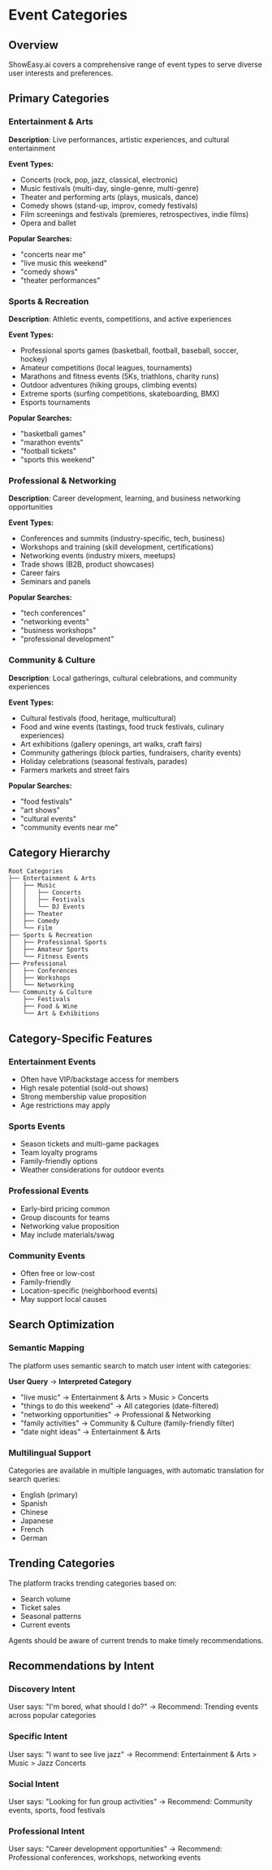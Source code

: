 # Event Categories

## Overview

ShowEasy.ai covers a comprehensive range of event types to serve diverse user interests and preferences.

## Primary Categories

### Entertainment & Arts
**Description**: Live performances, artistic experiences, and cultural entertainment

**Event Types:**
- Concerts (rock, pop, jazz, classical, electronic)
- Music festivals (multi-day, single-genre, multi-genre)
- Theater and performing arts (plays, musicals, dance)
- Comedy shows (stand-up, improv, comedy festivals)
- Film screenings and festivals (premieres, retrospectives, indie films)
- Opera and ballet

**Popular Searches:**
- "concerts near me"
- "live music this weekend"
- "comedy shows"
- "theater performances"

### Sports & Recreation
**Description**: Athletic events, competitions, and active experiences

**Event Types:**
- Professional sports games (basketball, football, baseball, soccer, hockey)
- Amateur competitions (local leagues, tournaments)
- Marathons and fitness events (5Ks, triathlons, charity runs)
- Outdoor adventures (hiking groups, climbing events)
- Extreme sports (surfing competitions, skateboarding, BMX)
- Esports tournaments

**Popular Searches:**
- "basketball games"
- "marathon events"
- "football tickets"
- "sports this weekend"

### Professional & Networking
**Description**: Career development, learning, and business networking opportunities

**Event Types:**
- Conferences and summits (industry-specific, tech, business)
- Workshops and training (skill development, certifications)
- Networking events (industry mixers, meetups)
- Trade shows (B2B, product showcases)
- Career fairs
- Seminars and panels

**Popular Searches:**
- "tech conferences"
- "networking events"
- "business workshops"
- "professional development"

### Community & Culture
**Description**: Local gatherings, cultural celebrations, and community experiences

**Event Types:**
- Cultural festivals (food, heritage, multicultural)
- Food and wine events (tastings, food truck festivals, culinary experiences)
- Art exhibitions (gallery openings, art walks, craft fairs)
- Community gatherings (block parties, fundraisers, charity events)
- Holiday celebrations (seasonal festivals, parades)
- Farmers markets and street fairs

**Popular Searches:**
- "food festivals"
- "art shows"
- "cultural events"
- "community events near me"

## Category Hierarchy

```
Root Categories
├── Entertainment & Arts
│   ├── Music
│   │   ├── Concerts
│   │   ├── Festivals
│   │   └── DJ Events
│   ├── Theater
│   ├── Comedy
│   └── Film
├── Sports & Recreation
│   ├── Professional Sports
│   ├── Amateur Sports
│   └── Fitness Events
├── Professional
│   ├── Conferences
│   ├── Workshops
│   └── Networking
└── Community & Culture
    ├── Festivals
    ├── Food & Wine
    └── Art & Exhibitions
```

## Category-Specific Features

### Entertainment Events
- Often have VIP/backstage access for members
- High resale potential (sold-out shows)
- Strong membership value proposition
- Age restrictions may apply

### Sports Events
- Season tickets and multi-game packages
- Team loyalty programs
- Family-friendly options
- Weather considerations for outdoor events

### Professional Events
- Early-bird pricing common
- Group discounts for teams
- Networking value proposition
- May include materials/swag

### Community Events
- Often free or low-cost
- Family-friendly
- Location-specific (neighborhood events)
- May support local causes

## Search Optimization

### Semantic Mapping
The platform uses semantic search to match user intent with categories:

**User Query** → **Interpreted Category**
- "live music" → Entertainment & Arts > Music > Concerts
- "things to do this weekend" → All categories (date-filtered)
- "networking opportunities" → Professional & Networking
- "family activities" → Community & Culture (family-friendly filter)
- "date night ideas" → Entertainment & Arts

### Multilingual Support
Categories are available in multiple languages, with automatic translation for search queries:
- English (primary)
- Spanish
- Chinese
- Japanese
- French
- German

## Trending Categories

The platform tracks trending categories based on:
- Search volume
- Ticket sales
- Seasonal patterns
- Current events

Agents should be aware of current trends to make timely recommendations.

## Recommendations by Intent

### Discovery Intent
User says: "I'm bored, what should I do?"
→ Recommend: Trending events across popular categories

### Specific Intent
User says: "I want to see live jazz"
→ Recommend: Entertainment & Arts > Music > Jazz Concerts

### Social Intent
User says: "Looking for fun group activities"
→ Recommend: Community events, sports, food festivals

### Professional Intent
User says: "Career development opportunities"
→ Recommend: Professional conferences, workshops, networking events
